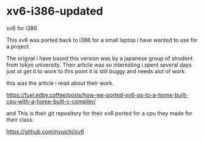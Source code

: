 # xv6-i386-updated
xv6 for i386 

This xv6 was ported back to i386 for a small laptop i have wanted to use for a project.

The orignal i have based this version was by a japanese group of strudent from tokyo university.
Their article was so interesting i spent several days just ot get it to work to this point it is still buggy and 
needs alot of work.

this was the article i read about their work.

https://fuel.edby.coffee/posts/how-we-ported-xv6-os-to-a-home-built-cpu-with-a-home-built-c-compiler/

and This is their git repository for their xv6 ported for a cpu they made for their class. 

https://github.com/nyuichi/xv6
